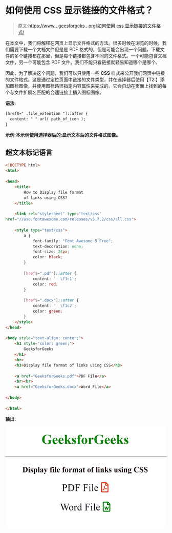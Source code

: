 # 如何使用 CSS 显示链接的文件格式？

> 原文:[https://www . geesforgeks . org/如何使用 css 显示链接的文件格式/](https://www.geeksforgeeks.org/how-to-display-the-file-format-of-links-using-css/)

在本文中，我们将解释在网页上显示文件格式的方法。很多时候在浏览的时候，我们需要下载一个文档文件但是是 PDF 格式的，但是可能会出现一个问题，下载文件的多个链接都在那里，但是每个链接都包含不同的文件格式。一个可能包含文档文件，另一个可能包含 PDF 文件。我们不能只看链接就轻易知道哪个是哪个。

因此，为了解决这个问题，我们可以只使用一些 **CSS** 样式来公开我们网页中链接的文件格式。这是通过定位页面中链接的文件类型，并在选择器后使用【T2:】添加图标图像，并使用图标路径指定内容属性来完成的。它会自动在页面上找到的每个与文件扩展名匹配的合适链接上插入图标图像。

**语法:**

```html
[href$=" .file_extention "]::after {
  content: " " url( path_of_icon );
}
```

**示例:**本示例使用选择器后的**:显示文本后的文件格式图像。**

## 超文本标记语言

```html
<!DOCTYPE html>
<html>

<head>
    <title>
        How to Display file format
        of links using CSS?
    </title>

    <link rel="stylesheet" type="text/css"
href="//use.fontawesome.com/releases/v5.7.2/css/all.css">

    <style type="text/css">
        a {
            font-family: "Font Awesome 5 Free";
            text-decoration: none;
            font-size: 24px;
            color: black;
        }

        [href$=".pdf"]::after {
            content: '  \f1c1';
            color: red;
        }

        [href$=".docx"]::after {
            content: '  \f1c2';
            color: green;
        }
    </style>
</head>

<body style="text-align: center;">
    <h1 style="color: green;">
        GeeksforGeeks
    </h1>
    <hr>
    <h3>Display file format of links using CSS</h3>

    <a href="GeeksforGeeks.pdf">PDF File</a>
    <br><br>
    <a href="GeeksforGeeks.docx">Word File</a>

</body>

</html>
```

**输出:**

![](img/476fe46e133c15086e0ff3a5bcabee8a.png)